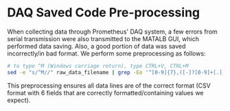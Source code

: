 # DAQ Saved Code Pre-processing

When collecting data through Prometheus' DAQ system, a few errors from serial transmission were also transmitted to the MATALB GUI, which performed data saving. Also, a good portion of data was saved incorrectly/in bad format. We perform some preprocessing as follows:

```bash
# to type ^M (Windows carriage return), type CTRL+V, CTRL+M
sed -e "s/^M//" raw_data_filename | grep -Eo '^[0-9]{7},([-]?[0-9]+[.][0-9]{2},){4}\-42069' >output_filename
```

This preprocessing ensures all data lines are of the correct format (CSV format with 6 fields that are correctly formatted/containing values we expect).